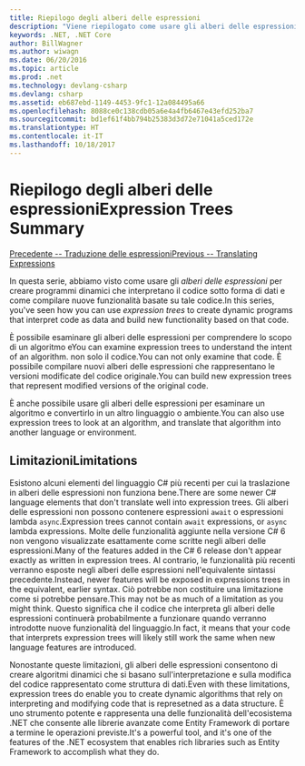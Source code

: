 ```yaml
---
title: Riepilogo degli alberi delle espressioni
description: "Viene riepilogato come usare gli alberi delle espressioni per creare programmi dinamici che interpretano il codice sotto forma di dati e creare nuove funzionalità basate su tale codice."
keywords: .NET, .NET Core
author: BillWagner
ms.author: wiwagn
ms.date: 06/20/2016
ms.topic: article
ms.prod: .net
ms.technology: devlang-csharp
ms.devlang: csharp
ms.assetid: eb687ebd-1149-4453-9fc1-12a084495a66
ms.openlocfilehash: 8088ce0c138cdb05a6e4a4fb6467e43efd252ba7
ms.sourcegitcommit: bd1ef61f4bb794b25383d3d72e71041a5ced172e
ms.translationtype: HT
ms.contentlocale: it-IT
ms.lasthandoff: 10/18/2017
---
```

# <a name="expression-trees-summary"></a><span data-ttu-id="439ce-104">Riepilogo degli alberi delle espressioni</span><span class="sxs-lookup"><span data-stu-id="439ce-104">Expression Trees Summary</span></span>

[<span data-ttu-id="439ce-105">Precedente -- Traduzione delle espressioni</span><span class="sxs-lookup"><span data-stu-id="439ce-105">Previous -- Translating Expressions</span></span>](expression-trees-translating.md)

<span data-ttu-id="439ce-106">In questa serie, abbiamo visto come usare gli *alberi delle espressioni* per creare programmi dinamici che interpretano il codice sotto forma di dati e come compilare nuove funzionalità basate su tale codice.</span><span class="sxs-lookup"><span data-stu-id="439ce-106">In this series, you've seen how you can use *expression trees* to create dynamic programs that interpret code as data and build new functionality based on that code.</span></span>

<span data-ttu-id="439ce-107">È possibile esaminare gli alberi delle espressioni per comprendere lo scopo di un algoritmo e</span><span class="sxs-lookup"><span data-stu-id="439ce-107">You can examine expression trees to understand the intent of an algorithm.</span></span> <span data-ttu-id="439ce-108">non solo il codice.</span><span class="sxs-lookup"><span data-stu-id="439ce-108">You can not only examine that code.</span></span> <span data-ttu-id="439ce-109">È possibile compilare nuovi alberi delle espressioni che rappresentano le versioni modificate del codice originale.</span><span class="sxs-lookup"><span data-stu-id="439ce-109">You can build new expression trees that represent modified versions of the original code.</span></span>

<span data-ttu-id="439ce-110">È anche possibile usare gli alberi delle espressioni per esaminare un algoritmo e convertirlo in un altro linguaggio o ambiente.</span><span class="sxs-lookup"><span data-stu-id="439ce-110">You can also use expression trees to look at an algorithm, and translate that algorithm into another language or environment.</span></span> 

## <a name="limitations"></a><span data-ttu-id="439ce-111">Limitazioni</span><span class="sxs-lookup"><span data-stu-id="439ce-111">Limitations</span></span>

<span data-ttu-id="439ce-112">Esistono alcuni elementi del linguaggio C# più recenti per cui la traslazione in alberi delle espressioni non funziona bene.</span><span class="sxs-lookup"><span data-stu-id="439ce-112">There are some newer C# language elements that don't translate well into expression trees.</span></span> <span data-ttu-id="439ce-113">Gli alberi delle espressioni non possono contenere espressioni `await` o espressioni lambda `async`.</span><span class="sxs-lookup"><span data-stu-id="439ce-113">Expression trees cannot contain `await` expressions, or `async` lambda expressions.</span></span> <span data-ttu-id="439ce-114">Molte delle funzionalità aggiunte nella versione C# 6 non vengono visualizzate esattamente come scritte negli alberi delle espressioni.</span><span class="sxs-lookup"><span data-stu-id="439ce-114">Many of the features added in the C# 6 release don't appear exactly as written in expression trees.</span></span> <span data-ttu-id="439ce-115">Al contrario, le funzionalità più recenti verranno esposte negli alberi delle espressioni nell'equivalente sintassi precedente.</span><span class="sxs-lookup"><span data-stu-id="439ce-115">Instead, newer features will be exposed in expressions trees in the equivalent, earlier syntax.</span></span> <span data-ttu-id="439ce-116">Ciò potrebbe non costituire una limitazione come si potrebbe pensare.</span><span class="sxs-lookup"><span data-stu-id="439ce-116">This may not be as much of a limitation as you might think.</span></span> <span data-ttu-id="439ce-117">Questo significa che il codice che interpreta gli alberi delle espressioni continuerà probabilmente a funzionare quando verranno introdotte nuove funzionalità del linguaggio.</span><span class="sxs-lookup"><span data-stu-id="439ce-117">In fact, it means that your code that interprets expression trees will likely still work the same when new language features are introduced.</span></span>

<span data-ttu-id="439ce-118">Nonostante queste limitazioni, gli alberi delle espressioni consentono di creare algoritmi dinamici che si basano sull'interpretazione e sulla modifica del codice rappresentato come struttura di dati.</span><span class="sxs-lookup"><span data-stu-id="439ce-118">Even with these limitations, expression trees do enable you to create dynamic algorithms that rely on interpreting and modifying code that is represetned as a data structure.</span></span> <span data-ttu-id="439ce-119">È uno strumento potente e rappresenta una delle funzionalità dell'ecosistema .NET che consente alle librerie avanzate come Entity Framework di portare a termine le operazioni previste.</span><span class="sxs-lookup"><span data-stu-id="439ce-119">It's a powerful tool, and it's one of the features of the .NET ecosystem that enables rich libraries such as Entity Framework to accomplish what they do.</span></span>

